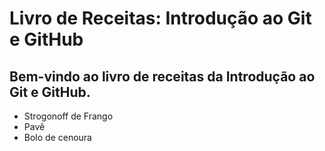 # Livro de Receitas: Introdução ao Git e GitHub

## Bem-vindo ao livro de receitas da Introdução ao Git e GitHub.

 - Strogonoff de Frango
 - Pavê
 - Bolo de cenoura

